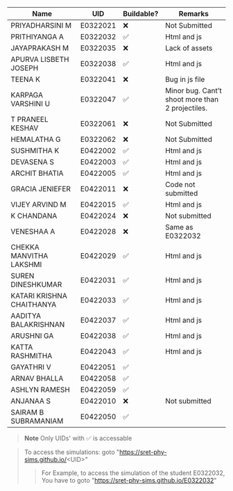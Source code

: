 |Name	|UID	|Buildable?	|Remarks|
|----|-----|-----|----|
|PRIYADHARSINI M	|E0322021	|❌ |	Not Submitted 
|PRITHIYANGA A	|E0322032	|✅ 	|Html and js
|JAYAPRAKASH M	|E0322035	|❌ 	|Lack of assets
|APURVA LISBETH JOSEPH	|E0322038	|✅	|Html and js
|TEENA K	|E0322041	|❌ 	|Bug in js file
|KARPAGA VARSHINI U	|E0322047|	✅	|Minor bug. Cant’t shoot more than 2 projectiles.
|T PRANEEL KESHAV	|E0322061|	❌	|Not Submitted
|HEMALATHA G	|E0322062|	❌	|Not Submitted
|SUSHMITHA K	|E0422002|	✅	|Html and js
|DEVASENA S	|E0422003	|✅	|Html and js
|ARCHIT BHATIA	|E0422005	|✅	|Html and js
|GRACIA JENIEFER	|E0422011	|❌	|Code not submitted
|VIJEY ARVIND M	|E0422015	|✅	|Html and js
|K CHANDANA	|E0422024	|❌	|Not submitted
|VENESHAA A	|E0422028	|❌	|Same as E0322032
|CHEKKA MANVITHA LAKSHMI	|E0422029	|✅	|Html and js
|SUREN DINESHKUMAR	|E0422031|	✅	|Html and js
|KATARI KRISHNA CHAITHANYA	|E0422033	|✅	|Html and js
|AADITYA BALAKRISHNAN	|E0422037	|✅	|Html and js
|ARUSHNI GA	|E0422038	|✅	|Html and js
|KATTA RASHMITHA |E0422043|	✅|	Html and js
|GAYATHRI V	|E0422051	|✅	|
|ARNAV BHALLA	|E0422058|	✅	|
|ASHLYN RAMESH	|E0422059|	✅	|
|ANJANAA S	|E0422010|	❌	|Not submitted
|SAIRAM B SUBRAMANIAM	|E0422050	|✅	|

> **Note**
> Only UIDs' with ✅ is accessable

> To access the simulations: goto "https://sret-phy-sims.github.io/<UID\>"
>> For Example, to access the simulation of the student E0322032, You have to goto "https://sret-phy-sims.github.io/E0322032"
